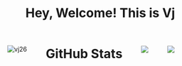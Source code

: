 <h1 align="center">Hey, Welcome! This is Vj</h1>
<div style="display: flex; justify-content: space-evenly; align-items: center; flex-wrap: wrap;">
  <p align="left"> <img src="https://komarev.com/ghpvc/?username=Vijeyakumar26&label=Profile%20views&color=0e75b6&style=flat" alt="vj26" /> </p>
<h1 align="center">GitHub Stats</h1>
<img  src="https://streak-stats.demolab.com?user=Vijeyakumar26&theme=aura&hide_border=true&card_width=550"/>
<img  src="https://github-readme-stats.vercel.app/api?username=Vijeyakumar26&theme=aura&include_all_commits=true&card_width=550&hide_border=true&rank_icon=github"/></br>
